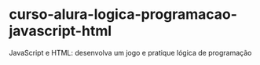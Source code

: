 # curso-alura-logica-programacao-javascript-html
JavaScript e HTML: desenvolva um jogo e pratique lógica de programação

